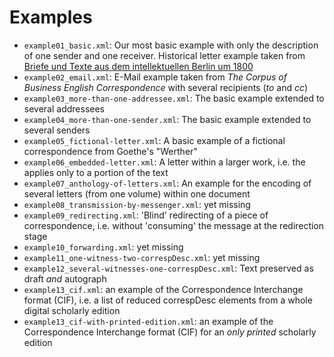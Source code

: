 Examples
========

* `example01_basic.xml`: Our most basic example with only the description of one sender and one receiver. Historical letter example taken from [Briefe und Texte aus dem intellektuellen Berlin um 1800](http://tei.ibi.hu-berlin.de/berliner-intellektuelle)
* `example02_email.xml`:  E-Mail example taken from _The Corpus of Business English Correspondence_ with several recipients (_to_ and _cc_)
* `example03_more-than-one-addressee.xml`: The basic example extended to several addressees
* `example04_more-than-one-sender.xml`: The basic example extended to several senders
* `example05_fictional-letter.xml`: A basic example of a fictional correspondence from Goethe's "Werther"
* `example06_embedded-letter.xml`: A letter within a larger work, i.e. the <correspDesc> applies only to a  portion of the text
* `example07_anthology-of-letters.xml`: An example for the encoding of several letters (from one volume) within one document 
* `example08_transmission-by-messenger.xml`: yet missing
* `example09_redirecting.xml`: 'Blind' redirecting of a piece of correspondence, i.e. without 'consuming' the message at the redirection stage
* `example10_forwarding.xml`: yet missing
* `example11_one-witness-two-correspDesc.xml`: yet missing
* `example12_several-witnesses-one-correspDesc.xml`: Text preserved as draft _and_  autograph
* `example13_cif.xml`: an example of the Correspondence Interchange format (CIF), i.e. a list of reduced correspDesc elements from a whole digital scholarly edition
* `example13_cif-with-printed-edition.xml`: an example of the Correspondence Interchange format (CIF) for an *only printed* scholarly edition
